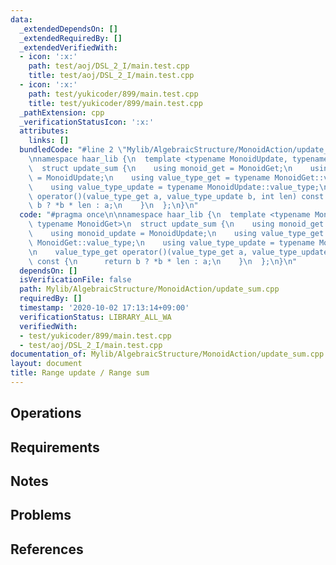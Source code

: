 ```yaml
---
data:
  _extendedDependsOn: []
  _extendedRequiredBy: []
  _extendedVerifiedWith:
  - icon: ':x:'
    path: test/aoj/DSL_2_I/main.test.cpp
    title: test/aoj/DSL_2_I/main.test.cpp
  - icon: ':x:'
    path: test/yukicoder/899/main.test.cpp
    title: test/yukicoder/899/main.test.cpp
  _pathExtension: cpp
  _verificationStatusIcon: ':x:'
  attributes:
    links: []
  bundledCode: "#line 2 \"Mylib/AlgebraicStructure/MonoidAction/update_sum.cpp\"\n\
    \nnamespace haar_lib {\n  template <typename MonoidUpdate, typename MonoidGet>\n\
    \  struct update_sum {\n    using monoid_get = MonoidGet;\n    using monoid_update\
    \ = MonoidUpdate;\n    using value_type_get = typename MonoidGet::value_type;\n\
    \    using value_type_update = typename MonoidUpdate::value_type;\n\n    value_type_get\
    \ operator()(value_type_get a, value_type_update b, int len) const {\n      return\
    \ b ? *b * len : a;\n    }\n  };\n}\n"
  code: "#pragma once\n\nnamespace haar_lib {\n  template <typename MonoidUpdate,\
    \ typename MonoidGet>\n  struct update_sum {\n    using monoid_get = MonoidGet;\n\
    \    using monoid_update = MonoidUpdate;\n    using value_type_get = typename\
    \ MonoidGet::value_type;\n    using value_type_update = typename MonoidUpdate::value_type;\n\
    \n    value_type_get operator()(value_type_get a, value_type_update b, int len)\
    \ const {\n      return b ? *b * len : a;\n    }\n  };\n}\n"
  dependsOn: []
  isVerificationFile: false
  path: Mylib/AlgebraicStructure/MonoidAction/update_sum.cpp
  requiredBy: []
  timestamp: '2020-10-02 17:13:14+09:00'
  verificationStatus: LIBRARY_ALL_WA
  verifiedWith:
  - test/yukicoder/899/main.test.cpp
  - test/aoj/DSL_2_I/main.test.cpp
documentation_of: Mylib/AlgebraicStructure/MonoidAction/update_sum.cpp
layout: document
title: Range update / Range sum
---
```


## Operations

## Requirements

## Notes

## Problems

## References
